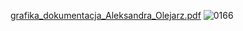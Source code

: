 [grafika_dokumentacja_Aleksandra_Olejarz.pdf](https://github.com/RedButterflies/Blender_Animation/files/13963279/grafika_dokumentacja_Aleksandra_Olejarz.pdf)
![0166](https://github.com/RedButterflies/Blender_Animation/assets/106548989/6a666148-5a68-4fb2-95bf-bc89abf75fd0)
